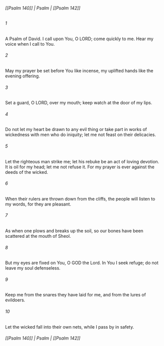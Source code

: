 ###### [[Psalm 140]] | Psalm | [[Psalm 142]]

###### 1
A Psalm of David. I call upon You, O LORD; come quickly to me. Hear my voice when I call to You.
###### 2
May my prayer be set before You like incense, my uplifted hands like the evening offering.
###### 3
Set a guard, O LORD, over my mouth; keep watch at the door of my lips.
###### 4
Do not let my heart be drawn to any evil thing or take part in works of wickedness with men who do iniquity; let me not feast on their delicacies.
###### 5
Let the righteous man strike me; let his rebuke be an act of loving devotion. It is oil for my head; let me not refuse it. For my prayer is ever against the deeds of the wicked.
###### 6
When their rulers are thrown down from the cliffs, the people will listen to my words, for they are pleasant.
###### 7
As when one plows and breaks up the soil, so our bones have been scattered at the mouth of Sheol.
###### 8
But my eyes are fixed on You, O GOD the Lord. In You I seek refuge; do not leave my soul defenseless.
###### 9
Keep me from the snares they have laid for me, and from the lures of evildoers.
###### 10
Let the wicked fall into their own nets, while I pass by in safety.

###### [[Psalm 140]] | Psalm | [[Psalm 142]]
